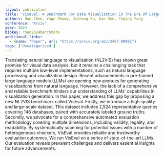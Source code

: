 ```yaml
---
layout: publication
title: 'Viseval: A Benchmark For Data Visualization In The Era Of Large Language Models'
authors: Nan Chen, Yuge Zhang, Jiahang Xu, Kan Ren, Yuqing Yang
conference: "Arxiv"
year: 2024
bibkey: chen2024benchmark
additional_links:
  - {name: "Paper", url: "https://arxiv.org/abs/2407.00981"}
tags: ['Uncategorized']
---
```

Translating natural language to visualization (NL2VIS) has shown great
promise for visual data analysis, but it remains a challenging task that
requires multiple low-level implementations, such as natural language
processing and visualization design. Recent advancements in pre-trained large
language models (LLMs) are opening new avenues for generating visualizations
from natural language. However, the lack of a comprehensive and reliable
benchmark hinders our understanding of LLMs' capabilities in visualization
generation. In this paper, we address this gap by proposing a new NL2VIS
benchmark called VisEval. Firstly, we introduce a high-quality and large-scale
dataset. This dataset includes 2,524 representative queries covering 146
databases, paired with accurately labeled ground truths. Secondly, we advocate
for a comprehensive automated evaluation methodology covering multiple
dimensions, including validity, legality, and readability. By systematically
scanning for potential issues with a number of heterogeneous checkers, VisEval
provides reliable and trustworthy evaluation outcomes. We run VisEval on a
series of state-of-the-art LLMs. Our evaluation reveals prevalent challenges
and delivers essential insights for future advancements.
